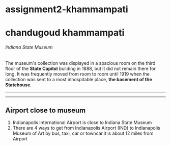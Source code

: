 # assignment2-khammampati
# chandugoud khammampati
###### Indiana State Museum
The museum's collection was displayed in a spacious room on the third floor of the **State Capitol** building in 1888, but it did not remain there for long. It was frequently moved from room to room until 1919 when the collection was sent to a most inhospitable place, **the basement of the Statehouse**.
*** 
***
## Airport close to museum
<ol>
<li>Indianapolis International Airport  is close to Indiana State Museum </li>
<li> There are 4 ways to get from Indianapolis Airport (IND) to Indianapolis Museum of Art by bus, taxi, car or towncar.it is about 12 miles from Airport</li>
</ol>


